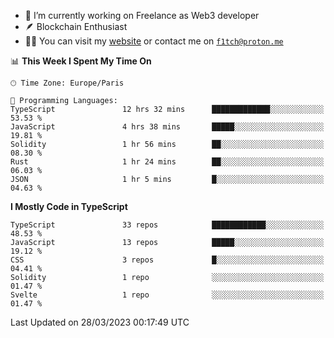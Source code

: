 - 🔭 I’m currently working on Freelance as Web3 developer
- 🪶 Blockchain Enthusiast
- 👨‍💻 You can visit my [website](https://f1tch.xyz) or contact me on [`f1tch@proton.me`](mailto:f1tch@proton.me)

<!--START_SECTION:waka-->
📊 **This Week I Spent My Time On** 

```text
🕑︎ Time Zone: Europe/Paris

💬 Programming Languages: 
TypeScript               12 hrs 32 mins      █████████████░░░░░░░░░░░░   53.53 % 
JavaScript               4 hrs 38 mins       █████░░░░░░░░░░░░░░░░░░░░   19.81 % 
Solidity                 1 hr 56 mins        ██░░░░░░░░░░░░░░░░░░░░░░░   08.30 % 
Rust                     1 hr 24 mins        ██░░░░░░░░░░░░░░░░░░░░░░░   06.03 % 
JSON                     1 hr 5 mins         █░░░░░░░░░░░░░░░░░░░░░░░░   04.63 % 
```

**I Mostly Code in TypeScript** 

```text
TypeScript               33 repos            ████████████░░░░░░░░░░░░░   48.53 % 
JavaScript               13 repos            █████░░░░░░░░░░░░░░░░░░░░   19.12 % 
CSS                      3 repos             █░░░░░░░░░░░░░░░░░░░░░░░░   04.41 % 
Solidity                 1 repo              ░░░░░░░░░░░░░░░░░░░░░░░░░   01.47 % 
Svelte                   1 repo              ░░░░░░░░░░░░░░░░░░░░░░░░░   01.47 % 
```




 Last Updated on 28/03/2023 00:17:49 UTC
<!--END_SECTION:waka-->
